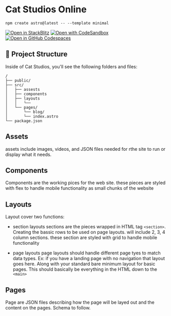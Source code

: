 # Cat Studios Online

```
npm create astro@latest -- --template minimal
```

[![Open in StackBlitz](https://developer.stackblitz.com/img/open_in_stackblitz.svg)](https://stackblitz.com/github/withastro/astro/tree/latest/examples/minimal)
[![Open with CodeSandbox](https://assets.codesandbox.io/github/button-edit-lime.svg)](https://codesandbox.io/p/sandbox/github/withastro/astro/tree/latest/examples/minimal)
[![Open in GitHub Codespaces](https://github.com/codespaces/badge.svg)](https://codespaces.new/withastro/astro?devcontainer_path=.devcontainer/minimal/devcontainer.json)



## 🚀 Project Structure

Inside of Cat Studios, you'll see the following folders and files:

```
/
├── public/
├── src/
│   ├── assests
│   ├── components
│   ├── layouts
│   │   └── 
│   └── pages/
│       └── blog/
│       └── index.astro
└── package.json
```

## Assets
assets include images, videos, and JSON files needed for rthe site to run or display what it needs.

## Components
Components are the working pices for the web site. these pieces are styled with flex to handle mobile functionality as small chunks of the website

## Layouts
Layout cover two functions:

- section layouts
sections are the pieces wrapped in HTML tag `<section>`. Creating the bassic rows to be used on page layouts. will include 2, 3, 4 column sections. these section are styled with grid to handle mobile functionality

- page layouts
page layouts should handle different page tyes to match data types. Ex: if you have a landing page with no navigation that layout goes here. Along with your standard bare minimum layout for basic pages.
This should basically be everything in the HTML down to the `<main>`

## Pages
Page are JSON files describing how the page will be layed out and the content on the pages. Schema to follow.